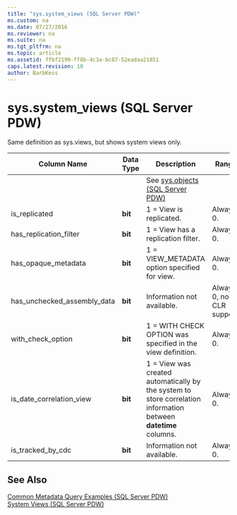 ```yaml
---
title: "sys.system_views (SQL Server PDW)"
ms.custom: na
ms.date: 07/27/2016
ms.reviewer: na
ms.suite: na
ms.tgt_pltfrm: na
ms.topic: article
ms.assetid: ffbf2199-ff8b-4c3a-bc87-52eadaa21851
caps.latest.revision: 10
author: BarbKess
---
```

# sys.system_views (SQL Server PDW)
Same definition as sys.views, but shows system views only.  
  
|Column Name|Data Type|Description|Range|  
|---------------|-------------|---------------|---------|  
|<inherited columns from sys.objects>||See [sys.objects &#40;SQL Server PDW&#41;](../../mpp/sqlpdw/sys-objects-sql-server-pdw.md)||  
|is_replicated|**bit**|1 = View is replicated.|Always 0.|  
|has_replication_filter|**bit**|1 = View has a replication filter.|Always 0.|  
|has_opaque_metadata|**bit**|1 = VIEW_METADATA option specified for view.|Always 0.|  
|has_unchecked_assembly_data|**bit**|Information not available.|Always 0, no CLR support.|  
|with_check_option|**bit**|1 = WITH CHECK OPTION was specified in the view definition.|Always 0.|  
|is_date_correlation_view|**bit**|1 = View was created automatically by the system to store correlation information between **datetime** columns.|Always 0.|  
|is_tracked_by_cdc|**bit**|Information not available.|Always 0.|  
  
## See Also  
[Common Metadata Query Examples &#40;SQL Server PDW&#41;](../../mpp/sqlpdw/common-metadata-query-examples-sql-server-pdw.md)  
[System Views &#40;SQL Server PDW&#41;](../../mpp/sqlpdw/system-views-sql-server-pdw.md)  
  

